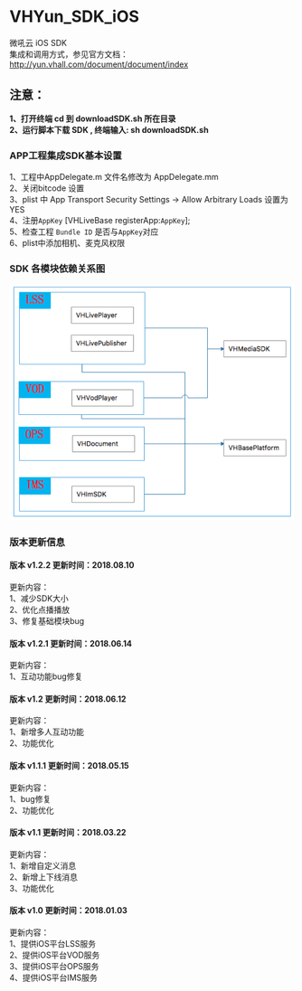 # VHYun_SDK_iOS 
微吼云 iOS SDK <br>
集成和调用方式，参见官方文档：http://yun.vhall.com/document/document/index <br>

## 注意：
**1、打开终端 cd 到 downloadSDK.sh 所在目录** <br>
**2、运行脚本下载 SDK , 终端输入: sh downloadSDK.sh** <br>

### APP工程集成SDK基本设置
1、工程中AppDelegate.m 文件名修改为 AppDelegate.mm<br>
2、关闭bitcode 设置<br>
3、plist 中 App Transport Security Settings -> Allow Arbitrary Loads 设置为YES<br>
4、注册`AppKey`  [VHLiveBase registerApp:`AppKey`]; <br>
5、检查工程 `Bundle ID` 是否与`AppKey`对应 <br>
6、plist中添加相机、麦克风权限 <br>


### SDK 各模块依赖关系图

![(VHYunSDK)](https://github.com/vhall/VHYun_SDK_iOS/blob/master/dependencies.png)

### 版本更新信息

#### 版本 v1.2.2 更新时间：2018.08.10
更新内容：<br>
1、减少SDK大小<br>
2、优化点播播放<br>
3、修复基础模块bug<br>


#### 版本 v1.2.1 更新时间：2018.06.14
更新内容：<br>
1、互动功能bug修复<br>


#### 版本 v1.2 更新时间：2018.06.12
更新内容：<br>
1、新增多人互动功能<br>
2、功能优化<br>

#### 版本 v1.1.1 更新时间：2018.05.15
更新内容：<br>
1、bug修复<br>
2、功能优化<br>

#### 版本 v1.1 更新时间：2018.03.22
更新内容：<br>
1、新增自定义消息<br>
2、新增上下线消息<br>
3、功能优化<br>
 
#### 版本 v1.0 更新时间：2018.01.03
更新内容：<br>
1、提供iOS平台LSS服务<br>
2、提供iOS平台VOD服务<br>
3、提供iOS平台OPS服务<br>
4、提供iOS平台IMS服务<br>
